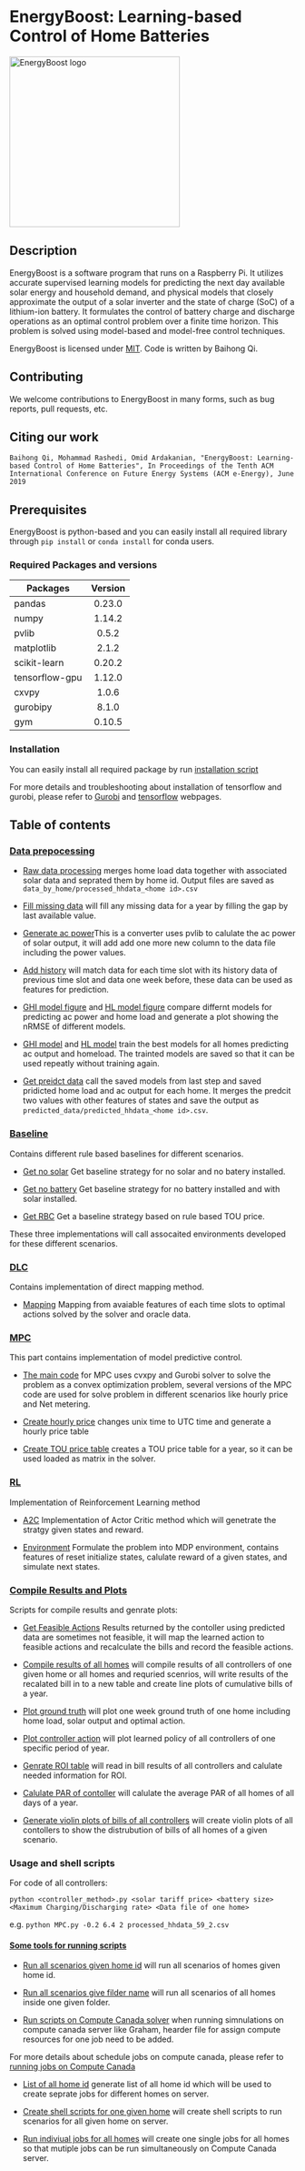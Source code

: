 # EnergyBoost: Learning-based Control of Home Batteries

<img src="img/logo_RGB.png" alt="EnergyBoost logo" width=300px margin="auto" />

## Description
EnergyBoost is a software program that runs on a Raspberry Pi.
It utilizes accurate supervised learning models 
for predicting the next day available solar energy and household demand, and 
physical models that closely approximate the output of a solar inverter
and the state of charge (SoC) of a lithium-ion battery. 
It formulates the control of battery charge and discharge operations 
as an optimal control problem over a finite time horizon.
This problem is solved using model-based and model-free control techniques. 

EnergyBoost is licensed under [MIT](https://github.com/sustainable-computing/ODToolkit/blob/master/LICENSE). 
Code is written by Baihong Qi.

## Contributing
We welcome contributions to EnergyBoost in many forms, such as bug reports, pull requests, etc. 

## Citing our work
```
Baihong Qi, Mohammad Rashedi, Omid Ardakanian, "EnergyBoost: Learning-based Control of Home Batteries", In Proceedings of the Tenth ACM International Conference on Future Energy Systems (ACM e-Energy), June 2019
```

## Prerequisites
EnergyBoost is python-based and you can easily install all required library through
`pip install` or `conda install` for conda users. 

### Required Packages and versions

| Packages      | Version       |
| ------------- |:-------------:| 
| pandas        | 0.23.0 |
| numpy         |   1.14.2   |
| pvlib         |   0.5.2    |
| matplotlib    | 2.1.2 |
| scikit-learn  | 0.20.2 |
| tensorflow-gpu | 1.12.0 |
| cxvpy         | 1.0.6 |
| gurobipy      | 8.1.0 |
| gym           | 0.10.5 |

### Installation
You can easily install all required package by run [installation script](https://github.com/sustainable-computing/EnergyBoost/blob/master/Scripts/installation.sh)

For more details and troubleshooting about installation of tensorflow and gurobi, please refer to 
[Gurobi](http://www.gurobi.com/index) and [tensorflow](https://www.tensorflow.org/install/pip) webpages.

## Table of contents
### [Data prepocessing](https://github.com/sustainable-computing/EnergyBoost/tree/master/data_processing)
* [Raw data processing](https://github.com/sustainable-computing/EnergyBoost/blob/master/data_processing/raw_data_processing.py) merges home load data together with associated solar data and seprated them by home id. Output files are saved as `data_by_home/processed_hhdata_<home id>.csv`

* [Fill missing data](https://github.com/sustainable-computing/EnergyBoost/blob/master/data_processing/fill_missing_data.py)
will fill any missing data for a year by filling the gap by last available value. 

* [Generate ac power](https://github.com/sustainable-computing/EnergyBoost/blob/master/data_processing/generatepower.py)This is a converter uses pvlib to calulate the ac power of solar output, it will add add one more new column to the data file including the power values.

* [Add history](https://github.com/sustainable-computing/EnergyBoost/blob/master/data_processing/add_history.rb) will match data for each time slot with its history data of previous time slot and data one week before, these data can be used as features for prediction.

* [GHI model figure](https://github.com/sustainable-computing/EnergyBoost/blob/master/data_processing/ghi_model_fig.py) and [HL model figure](https://github.com/sustainable-computing/EnergyBoost/blob/master/data_processing/hl_model_fig-more.py) compare differnt models for predicting ac power and home load and generate a plot showing the nRMSE of different models.


* [GHI model](https://github.com/sustainable-computing/EnergyBoost/blob/master/data_processing/ghi_model.py) and [HL model](https://github.com/sustainable-computing/EnergyBoost/blob/master/data_processing/hl_model.py) train the best models for all homes predicting ac output and homeload. The trainted models are saved so that it can be used repeatly without training again.

* [Get preidct data](https://github.com/sustainable-computing/EnergyBoost/blob/master/data_processing/get_predict_data.py) call the saved models from last step and saved pridicted home load and ac output for each home. It merges the predcit two values with other features of states and save the output as `predicted_data/predicted_hhdata_<home id>.csv`.

### [Baseline](https://github.com/sustainable-computing/EnergyBoost/tree/master/Baseline)
Contains different rule based baselines for different scenarios.
* [Get no solar](https://github.com/sustainable-computing/EnergyBoost/blob/master/Baseline/get_nosolar.py) Get baseline strategy for no solar and no batery installed.

* [Get no battery](https://github.com/sustainable-computing/EnergyBoost/blob/master/Baseline/get_nostorage.py) Get baseline strategy for no battery installed and with solar installed.

* [Get RBC](https://github.com/sustainable-computing/EnergyBoost/blob/master/Baseline/get_rbc.py) Get a baseline strategy based on rule based TOU price. 

These three implementations will call assocaited environments developed for these different scenarios.


### [DLC](https://github.com/sustainable-computing/EnergyBoost/tree/master/DLC)
Contains implementation of direct mapping method.
* [Mapping](https://github.com/sustainable-computing/EnergyBoost/blob/master/DLC/mapping.py) Mapping from avaiable features of each time slots to optimal actions solved by the solver and oracle data. 



### [MPC](https://github.com/sustainable-computing/EnergyBoost/tree/master/MPC)
This part contains implementation of model predictive control. 
* [The main code](https://github.com/sustainable-computing/EnergyBoost/blob/master/MPC/MPC2.py) for MPC uses cvxpy and Gurobi solver to solve the problem as a convex optimization problem, several versions of the MPC code are used for solve problem in different scenarios like hourly price and Net metering.

* [Create hourly price](https://github.com/sustainable-computing/EnergyBoost/blob/master/MPC/create_hourly_price_table.py) changes unix time to UTC time and generate a hourly price table

* [Create TOU price table](https://github.com/sustainable-computing/EnergyBoost/blob/master/MPC/create_tou_price.py) creates a TOU price table for a year, so it can be used loaded as matrix in the solver.

### [RL](https://github.com/sustainable-computing/EnergyBoost/tree/master/RL)
Implementation of Reinforcement Learning method
* [A2C](https://github.com/sustainable-computing/EnergyBoost/blob/master/RL/solar_a2c_nonlinear.py) Implementation of Actor Critic method which will genetrate the stratgy given states and reward.

* [Environment](https://github.com/sustainable-computing/EnergyBoost/blob/master/RL/environment.py) Formulate the problem into MDP environment, contains features of reset initialize states, calulate reward of a given states, and simulate next states.

### [Compile Results and Plots](https://github.com/sustainable-computing/EnergyBoost/tree/master/Plot)
Scripts for compile results and genrate plots:
* [Get Feasible Actions](https://github.com/sustainable-computing/EnergyBoost/blob/master/Plot/calculate_solver_bill_new.py) Results returned by the contoller using predicted data are sometimes not feasible, it will map the learned action to feasible actions and recalculate the bills and record the feasible actions.

* [Compile results of all homes](https://github.com/sustainable-computing/EnergyBoost/blob/master/Plot/compile_bill_sce.py) will compile results of all controllers of one given home or all homes and requried scenrios, will write results of the recalated bill in to a new table and create line plots of cumulative bills of a year. 

* [Plot ground truth](https://github.com/sustainable-computing/EnergyBoost/blob/master/Plot/PolicyViz.ipynb) will plot one week ground truth of one home including home load, solar output and optimal action.

* [Plot controller action](https://github.com/sustainable-computing/EnergyBoost/blob/master/Plot/PolicyViz-controller.ipynb) will plot learned policy of all controllers of one specific period of year. 

* [Genrate ROI table](https://github.com/sustainable-computing/EnergyBoost/blob/master/Plot/bill_table2.py) will read in bill results of all controllers and calulate needed information for ROI.

* [Calulate PAR of contoller](https://github.com/sustainable-computing/EnergyBoost/blob/master/Plot/mpc_par.ipynb) will calulate the average PAR of all homes of all days of a year.

* [Generate violin plots of bills of all controllers](https://github.com/sustainable-computing/EnergyBoost/blob/master/Plot/violinplot_price4.py) will create violin plots of all contollers to show the distrubution of bills of all homes of a given scenario.

### Usage and shell scripts
For code of all controllers: 

`python <controller_method>.py <solar tariff price> <battery size> <Maximum Charging/Discharging rate> <Data file of one home>`
  
e.g. `python MPC.py -0.2 6.4 2 processed_hhdata_59_2.csv`

#### [Some tools for running scripts](https://github.com/sustainable-computing/EnergyBoost/tree/master/Scripts)
* [Run all scenarios given home id](https://github.com/sustainable-computing/EnergyBoost/blob/master/Scripts/process_calculate.sh) will run all scenarios of homes given home id.

* [Run all scenarios give filder name](https://github.com/sustainable-computing/EnergyBoost/blob/master/Scripts/process_calculate_batch.sh) will run all scenarios of all homes inside one given folder.

* [Run scripts on Compute Canada solver](https://github.com/sustainable-computing/EnergyBoost/blob/master/Scripts/process_base.sh) when running simnulations on compute canada server like Graham, hearder file for assign compute resources for one job need to be added. 

For more details about schedule jobs on compute canada, please refer to [running jobs on Compute Canada](https://docs.computecanada.ca/wiki/Running_jobs)

* [List of all home id](https://github.com/sustainable-computing/EnergyBoost/blob/master/Scripts/all_id.py) generate list of all home id which will be used to create seprate jobs for different homes on server.

* [Create shell scripts for one given home](https://github.com/sustainable-computing/EnergyBoost/blob/master/Scripts/create-scipts.py) will create shell scripts to run scenarios for all given home on server.

* [Run indiviual jobs for all homes](https://github.com/sustainable-computing/EnergyBoost/blob/master/Scripts/run_all_scripts.sh) will create one single jobs for all homes so that mutiple jobs can be run simultaneously on Compute Canada server.































